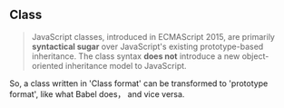 ## Class

> JavaScript classes, introduced in ECMAScript 2015, are primarily **syntactical sugar** over JavaScript's existing prototype-based inheritance. The class syntax **does not** introduce a new object-oriented inheritance model to JavaScript.

So, a class written in 'Class format' can be transformed to 'prototype format',  like what Babel does， and vice versa.